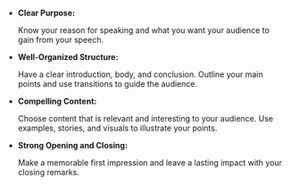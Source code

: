 - **Clear Purpose:**
    
    Know your reason for speaking and what you want your audience to gain from your speech. 
    
- **Well-Organized Structure:**
    
    Have a clear introduction, body, and conclusion. Outline your main points and use transitions to guide the audience. 
    
- **Compelling Content:**
    
    Choose content that is relevant and interesting to your audience. Use examples, stories, and visuals to illustrate your points. 
    
- **Strong Opening and Closing:**
    
    Make a memorable first impression and leave a lasting impact with your closing remarks.
 
 

